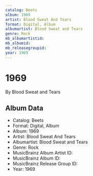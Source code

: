 ```yaml
---
catalog: Beets
album: 1969
artist: Blood Sweat And Tears
format: Digital, Album
albumartist: Blood Sweat and Tears
genre: Rock
mb_albumartistid: 
mb_albumid: 
mb_releasegroupid: 
year: 1969
---
```


# 1969

By Blood Sweat and Tears

## Album Data

- Catalog: Beets
- Format: Digital, Album
- Album: 1969
- Artist: Blood Sweat And Tears
- Albumartist: Blood Sweat and Tears
- Genre: Rock
- MusicBrainz Album Artist ID: 
- MusicBrainz Album ID: 
- MusicBrainz Release Group ID: 
- Year: 1969

